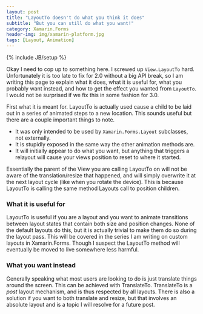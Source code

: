 ```yaml
---
layout: post
title: "LayoutTo doesn't do what you think it does"
subtitle: "But you can still do what you want!"
category: Xamarin.Forms
header-img: img/xamarin-platform.jpg
tags: [Layout, Animation]
---
```

{% include JB/setup %}

Okay I need to cop up to something here. I screwed up `View.LayoutTo` hard. Unfortunately it is too late to fix for 2.0 without a big API break, so I am writing this page to explain what it does, what it is useful for, what you probably want instead, and how to get the effect you wanted from `LayoutTo`. I would not be surprised if we fix this in some fashion for 3.0.

First what it is meant for. LayoutTo is actually used cause a child to be laid out in a series of animated steps to a new location. This sounds useful but there are a couple important things to note.

- It was only intended to be used by `Xamarin.Forms.Layout` subclasses, not externally.
- It is stupidly exposed in the same way the other animation methods are.
- It will initially appear to do what you want, but anything that triggers a relayout will cause your views position to reset to where it started.

Essentially the parent of the View you are calling LayoutTo on will not be aware of the translation/resize that happened, and will simply overwrite it at the next layout cycle (like when you rotate the device). This is because LayoutTo is calling the same method Layouts call to position children.

### What it is useful for ###

LayoutTo is useful if you are a layout and you want to animate transitions between layout states that contain both size and position changes. None of the default layouts do this, but it is actually trivial to make them do so during the layout pass. This will be covered in the series I am writing on custom layouts in Xamarin.Forms. Though I suspect the LayoutTo method will eventually be moved to live somewhere less harmful.

### What you want instead ###

Generally speaking what most users are looking to do is just translate things around the screen. This can be achieved with TranslateTo. TranslateTo is a *post* layout mechanism, and is thus respected by all layouts. There is also a solution if you want to both translate and resize, but that involves an absolute layout and is a topic I will resolve for a future post.